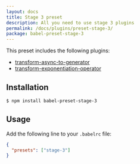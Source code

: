 ```yaml
---
layout: docs
title: Stage 3 preset
description: All you need to use stage 3 plugins
permalink: /docs/plugins/preset-stage-3/
package: babel-preset-stage-3
---
```


This preset includes the following plugins:

- [transform-async-to-generator](/docs/plugins/transform-async-to-generator)
- [transform-exponentiation-operator](/docs/plugins/transform-exponentiation-operator)

## Installation

```sh
$ npm install babel-preset-stage-3
```

## Usage

Add the following line to your `.babelrc` file:

```json
{
  "presets": ["stage-3"]
}
```
